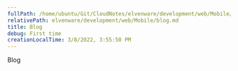 ```yaml
---
fullPath: /home/ubuntu/Git/CloudNotes/elvenware/development/web/Mobile/blog.md
relativePath: elvenware/development/web/Mobile/blog.md
title: Blog
debug: First time
creationLocalTime: 3/8/2022, 3:55:50 PM
---
```


<!-- toc -->
<!-- tocstop -->

Blog
